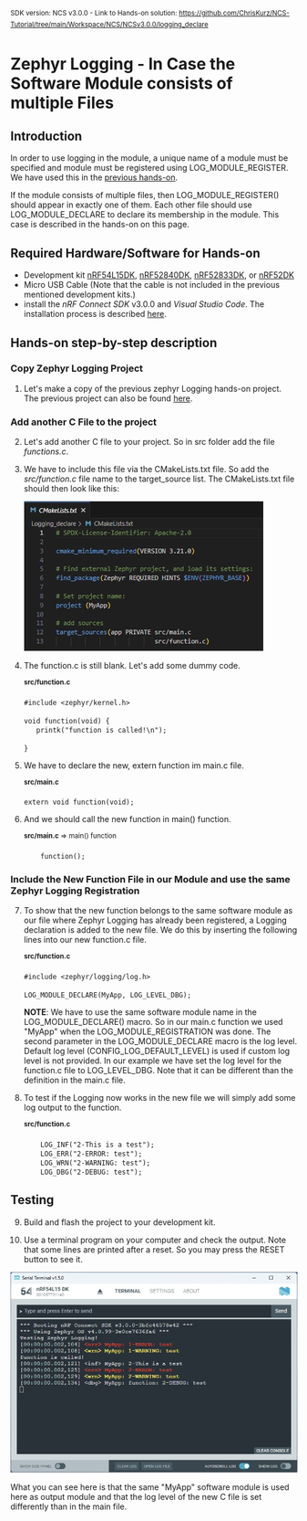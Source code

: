 <sup>SDK version: NCS v3.0.0  -  Link to Hands-on solution: https://github.com/ChrisKurz/NCS-Tutorial/tree/main/Workspace/NCS/NCSv3.0.0/logging_declare</sup>

# Zephyr Logging - In Case the Software Module consists of multiple Files

## Introduction

In order to use logging in the module, a unique name of a module must be specified and module must be registered using LOG_MODULE_REGISTER. We have used this in the [previous hands-on](ZOS_logging.md). 

If the module consists of multiple files, then LOG_MODULE_REGISTER() should appear in exactly one of them. Each other file should use LOG_MODULE_DECLARE to declare its membership in the module. This case is described in the hands-on on this page.


## Required Hardware/Software for Hands-on
- Development kit [nRF54L15DK](https://www.nordicsemi.com/Products/Development-hardware/nRF54L15-DK), [nRF52840DK](https://www.nordicsemi.com/Products/Development-hardware/nRF52840-DK), [nRF52833DK](https://www.nordicsemi.com/Products/Development-hardware/nRF52833-DK), or [nRF52DK](https://www.nordicsemi.com/Products/Development-hardware/nrf52-dk) 
- Micro USB Cable (Note that the cable is not included in the previous mentioned development kits.)
- install the _nRF Connect SDK_ v3.0.0 and _Visual Studio Code_. The installation process is described [here](https://academy.nordicsemi.com/courses/nrf-connect-sdk-fundamentals/lessons/lesson-1-nrf-connect-sdk-introduction/topic/exercise-1-1/).

## Hands-on step-by-step description 

### Copy Zephyr Logging Project

1) Let's make a copy of the previous zephyr Logging hands-on project. The previous project can also be found [here](https://github.com/ChrisKurz/NCS-Tutorial/tree/main/Workspace/NCS/NCSv3.0.0/logging). 


### Add another C File to the project

2) Let's add another C file to your project. So in src folder add the file _functions.c_. 

3) We have to include this file via the CMakeLists.txt file. So add the _src/function.c_ file name to the target_source list. The CMakeLists.txt file should then look like this:

   ![image](images/ZOS_logging_declare/CMakeLists.jpg)

4) The function.c is still blank. Let's add some dummy code.

   <sup>__src/function.c__</sup>
   
       #include <zephyr/kernel.h>
       
       void function(void) {
          printk("function is called!\n");   
   
       }

5) We have to declare the new, extern function im main.c file. 

   <sup>__src/main.c__</sup>
   
       extern void function(void);

6) And we should call the new function in main() function.

   <sup>__src/main.c__ => main() function</sup>

           function();


### Include the New Function File in our Module and use the same Zephyr Logging Registration 
   
7) To show that the new function belongs to the same software module as our file where Zephyr Logging has already been registered, a Logging declaration is added to the new file. We do this by inserting the following lines into our new function.c file.

   <sup>__src/function.c__</sup>

       #include <zephyr/logging/log.h>
       
       LOG_MODULE_DECLARE(MyApp, LOG_LEVEL_DBG);

   __NOTE__: We have to use the same software module name in the LOG_MODULE_DECLARE() macro. So in our main.c function we used "MyApp" when the LOG_MODULE_REGISTRATION was done. The second parameter in the LOG_MODULE_DECLARE macro is the log level. Default log level (CONFIG_LOG_DEFAULT_LEVEL) is used if custom log level is not provided. In our example we have set the log level for the function.c file to LOG_LEVEL_DBG. Note that it can be different than the definition in the main.c file.

8) To test if the Logging now works in the new file we will simply add some log output to the function.

   <sup>__src/function.c__</sup>

           LOG_INF("2-This is a test");
           LOG_ERR("2-ERROR: test");
           LOG_WRN("2-WARNING: test");
           LOG_DBG("2-DEBUG: test");



## Testing

9) Build and flash the project to your development kit. 

10) Use a terminal program on your computer and check the output. Note that some lines are printed after a reset. So you may press the RESET button to see it. 

   ![image](images/ZOS_logging_declare/Terminal.jpg)

   What you can see here is that the same "MyApp" software module is used here as output module and that the log level of the new C file is set differently than in the main file.
   
